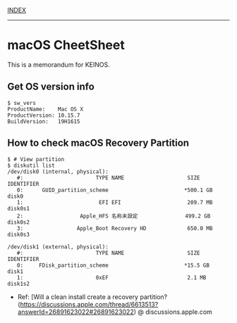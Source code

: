 [INDEX](../)

---

# macOS CheetSheet

This is a memorandum for KEINOS.

## Get OS version info

```shellsession
$ sw_vers
ProductName:    Mac OS X
ProductVersion: 10.15.7
BuildVersion:   19H1615
```

## How to check macOS Recovery Partition

```shellsession
$ # View partition
$ diskutil list
/dev/disk0 (internal, physical):
   #:                       TYPE NAME                    SIZE       IDENTIFIER
   0:      GUID_partition_scheme                        *500.1 GB   disk0
   1:                        EFI EFI                     209.7 MB   disk0s1
   2:                  Apple_HFS 名称未設定               499.2 GB   disk0s2
   3:                 Apple_Boot Recovery HD             650.0 MB   disk0s3

/dev/disk1 (external, physical):
   #:                       TYPE NAME                    SIZE       IDENTIFIER
   0:     FDisk_partition_scheme                        *15.5 GB    disk1
   1:                       0xEF                         2.1 MB     disk1s2
```

- Ref: [Will a clean install create a recovery partition?(https://discussions.apple.com/thread/6613513?answerId=26891623022#26891623022) @ discussions.apple.com

